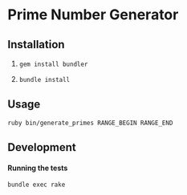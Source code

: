 # Prime Number Generator

## Installation

1. `gem install bundler`

2. `bundle install`

## Usage

`ruby bin/generate_primes RANGE_BEGIN RANGE_END`

## Development

#### Running the tests

`bundle exec rake`

